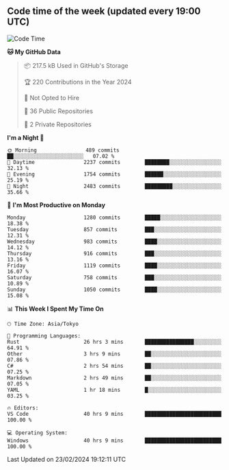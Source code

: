## Code time of the week (updated every 19:00 UTC)

<!--START_SECTION:waka-->
![Code Time](http://img.shields.io/badge/Code%20Time-2%2C698%20hrs%2048%20mins-blue)

**🐱 My GitHub Data** 

> 📦 217.5 kB Used in GitHub's Storage 
 > 
> 🏆 220 Contributions in the Year 2024
 > 
> 🚫 Not Opted to Hire
 > 
> 📜 36 Public Repositories 
 > 
> 🔑 2 Private Repositories 
 > 
**I'm a Night 🦉** 

```text
🌞 Morning                489 commits         ██░░░░░░░░░░░░░░░░░░░░░░░   07.02 % 
🌆 Daytime                2237 commits        ████████░░░░░░░░░░░░░░░░░   32.13 % 
🌃 Evening                1754 commits        ██████░░░░░░░░░░░░░░░░░░░   25.19 % 
🌙 Night                  2483 commits        █████████░░░░░░░░░░░░░░░░   35.66 % 
```
📅 **I'm Most Productive on Monday** 

```text
Monday                   1280 commits        █████░░░░░░░░░░░░░░░░░░░░   18.38 % 
Tuesday                  857 commits         ███░░░░░░░░░░░░░░░░░░░░░░   12.31 % 
Wednesday                983 commits         ████░░░░░░░░░░░░░░░░░░░░░   14.12 % 
Thursday                 916 commits         ███░░░░░░░░░░░░░░░░░░░░░░   13.16 % 
Friday                   1119 commits        ████░░░░░░░░░░░░░░░░░░░░░   16.07 % 
Saturday                 758 commits         ███░░░░░░░░░░░░░░░░░░░░░░   10.89 % 
Sunday                   1050 commits        ████░░░░░░░░░░░░░░░░░░░░░   15.08 % 
```


📊 **This Week I Spent My Time On** 

```text
🕑︎ Time Zone: Asia/Tokyo

💬 Programming Languages: 
Rust                     26 hrs 3 mins       ████████████████░░░░░░░░░   64.91 % 
Other                    3 hrs 9 mins        ██░░░░░░░░░░░░░░░░░░░░░░░   07.86 % 
C#                       2 hrs 54 mins       ██░░░░░░░░░░░░░░░░░░░░░░░   07.25 % 
Markdown                 2 hrs 49 mins       ██░░░░░░░░░░░░░░░░░░░░░░░   07.05 % 
YAML                     1 hr 18 mins        █░░░░░░░░░░░░░░░░░░░░░░░░   03.25 % 

🔥 Editors: 
VS Code                  40 hrs 9 mins       █████████████████████████   100.00 % 

💻 Operating System: 
Windows                  40 hrs 9 mins       █████████████████████████   100.00 % 
```


 Last Updated on 23/02/2024 19:12:11 UTC
<!--END_SECTION:waka-->